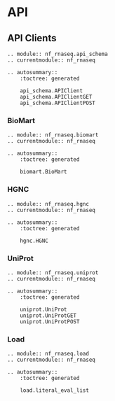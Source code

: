 # API

## API Clients

```{eval-rst}
.. module:: nf_rnaseq.api_schema
.. currentmodule:: nf_rnaseq

.. autosummary::
    :toctree: generated

    api_schema.APIClient
    api_schema.APIClientGET
    api_schema.APIClientPOST
```

### BioMart

```{eval-rst}
.. module:: nf_rnaseq.biomart
.. currentmodule:: nf_rnaseq

.. autosummary::
    :toctree: generated

    biomart.BioMart
```

### HGNC

```{eval-rst}
.. module:: nf_rnaseq.hgnc
.. currentmodule:: nf_rnaseq

.. autosummary::
    :toctree: generated

    hgnc.HGNC
```

### UniProt

```{eval-rst}
.. module:: nf_rnaseq.uniprot
.. currentmodule:: nf_rnaseq

.. autosummary::
    :toctree: generated

    uniprot.UniProt
    uniprot.UniProtGET
    uniprot.UniProtPOST
```

### Load

```{eval-rst}
.. module:: nf_rnaseq.load
.. currentmodule:: nf_rnaseq

.. autosummary::
    :toctree: generated

    load.literal_eval_list
```
